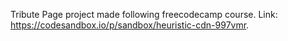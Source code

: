 Tribute Page project made following freecodecamp course. Link: https://codesandbox.io/p/sandbox/heuristic-cdn-997vmr. 
